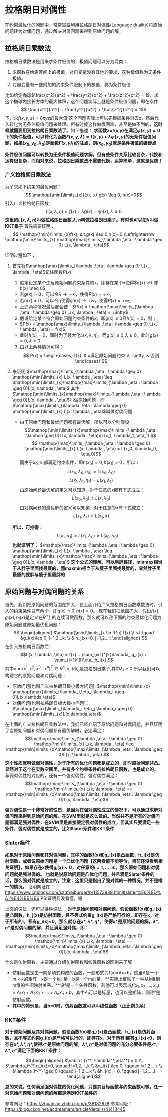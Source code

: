 # 拉格朗日对偶性


在约束最优化的问题中，常常需要利用拉格朗日对偶性(Language duality)将原始问题转为对偶问题，通过解决对偶问题来得到原始问题的解。


## 拉格朗日乘数法
拉格朗日乘数法是用来求条件极值的，极值问题可以分为两类：
1. 求函数在给定区间上的极值，对自变量没有其他的要求，这种极值称为无条件极值。
2. 对自变量有一些附加的约束条件限制下的极值，称为条件极值

比如给定椭球$\frac{x^2}{a^2} + \frac{y^2}{b^2} + \frac{z^2}{c^2} = 1$，求这个椭球内接长方体的最大体积，这个问题实际上就是条件极值问题，即在条件:
$$ \frac{x^2}{a^2} + \frac{y^2}{b^2} + \frac{z^2}{c^2} = 1$$
下，求$f(x,y,z)=8xyz$的最大值
这个问题实际上可以先根据条件消去z，然后代入转化为无条件极值问题来处理。但有时候这样做很困难，甚至是做不到的，**这时候就需要用到拉格朗日乘数法了**。如下描述：
**求函数z=f(x,y)在满足$\varphi (x,y)=0$下的条件极值，可以转化为函数$F(x,y, \lambda)=f(x,y)+\lambda \varphi(x,y)$的无条件极值问题，如果$(x_0,y_0,\lambda_0)$是函数$F(x,y\lambda)$的驻点，则$(x_0,y_0)$就是条件极值的嫌疑点**

**条件极值问题可以转换为无条件极值问题求解，但有些条件关系比较复杂，代换和运算很复杂，而相对来说，拉格朗日乘数法不需要代换，运算简单，这就是优势！**

### 广义拉格朗日乘数法
为了求如下约束的最优问题：
$$ \mathop{\min}\limits_{x}f(x),   s.t.g(x) \leq 0, h(x)=0$$
引入广义拉格朗日函数：
$$ L(x,\lambda , \eta) = f(x) + \lambda g(x) + \eta h(x), \lambda \geq 0$$
**这里的$L(x, \lambda, \eta)$叫做拉格朗日函数,$\lambda, \eta$叫做拉格朗日乘子。有时也可以把$\lambda$叫做KKT乘子**
首先需要证明：
$$ \mathop{\min}\limits_{x}f(x),   s.t.g(x) \leq 0,h(x)=0  \Leftrightarrow  \mathop{\min}\limits_{x} \mathop{\max}\limits_{\lambda ,\eta : \lambda \geq 0} L(x, \lambda , \eta)$$

证明过程如下：
1. 首先将$\mathop{\max}\limits_{\lambda ,\eta : \lambda \geq 0} L(x, \lambda , \eta)$记住函数$P(x)$
   1. 假定设定某个违反原始问题约束条件的$x$，即存在某个x使得$g(x) >0 $或$h(x) \neq 0$
     - 若$g(x) >0$，可以令$\lambda \rightarrow + \infty$，使得$P(x) = +\infty$;
     - 若$h(x) \neq 0$，可以令$\eta$使得$\eta h(x) \rightarrow +\infty$，使得$P(x) = +\infty$;
     - 上述两种情况最后都会使：$P(x) = \mathop{\max}\limits_{\lambda ,\eta : \lambda \geq 0} L(x, \lambda , \eta) = +\infty$
   2. 假设给定某个符合原始问题约束条件的$x$，即$g(x) \leq 0$且$h(x)=0$，则：
     - $P(x) = \mathop{\max}\limits_{\lambda ,\eta : \lambda \geq 0} L(x, \lambda , \eta) = f(x)$
     - 此时$h(x)=0$，同时为了最大化$L(x,\lambda, \eta)$，而$g(x) \leq 0, \lambda \geq 0$，此时$g(x)=0, \lambda =0$

   3. 由以上两种情况可得：
   $$ P(x) = 
   \begin{cases}
       f(x), & x满足原始问题约束 \\
       +\infty, & 否则
   \end{cases}
   $$
2. 来证明 $\mathop{\max}\limits_{\lambda ,\eta : \lambda \geq 0} \mathop{\min}\limits_{x} L(x, \lambda , \eta) \leq \mathop{\min}\limits_{x}\mathop{\max}\limits_{\lambda ,\eta : \lambda \geq 0}L(x, \lambda , \eta)$
其中$\mathop{\min}\limits_{x}\mathop{\max}\limits_{\lambda ,\eta : \lambda \geq 0}L(x, \lambda , \eta)$叫做原始问题，而$\mathop{\max}\limits_{\lambda ,\eta : \lambda \geq 0} \mathop{\min}\limits_{x} L(x, \lambda , \eta)$叫做对偶问题
   - 由于原始问题和最优问题都有最优解，所以可以分别假设
   $$\mathop{\min}\limits_{x}\mathop{\max}\limits_{\lambda ,\eta : \lambda \geq 0}L(x, \lambda , \eta)=L(x_1, \lambda_1, \eta_1) $$
   $$ \mathop{\max}\limits_{\lambda ,\eta : \lambda \geq 0} \mathop{\min}\limits_{x} L(x, \lambda , \eta) = L(x_0, \lambda_0, \eta_0)$$
   而由于$x_0, x_1$都满足约束条件，即$h(x_0)=0, h(x_1)=0$，所以：
   $$ L(x_0, \lambda_0,\eta_0) = L(x_0, \lambda_0)$$
   $$L(x_1, \lambda_1, \eta_1) = L(x_1, \lambda_1) $$
   由原始问题最优解的定义可以知道--对于任意的$x$都有下式成立：
   $$ L(x_0, \lambda_0) \leq L(x, \lambda_0)$$
   由对偶问题的最优解的定义可以知道--对于任意的$\lambda$有下式成立：
   $$ L(x_1, \lambda_1) \geq L(x_1, \lambda)$$

   **所以，可推得：**
   $$L(x_1, \lambda_1) \geq L(x_1, \lambda_0) \geq L(x_0, \lambda_0) $$
   **也就证明了：**
   $\mathop{\max}\limits_{\lambda ,\eta : \lambda \geq 0} \mathop{\min}\limits_{x} L(x, \lambda , \eta) \leq \mathop{\min}\limits_{x}\mathop{\max}\limits_{\lambda ,\eta : \lambda \geq 0}L(x, \lambda , \eta)$
   **这个公式的理解，可以另辟蹊径，minmax相当于从胖子里面找最瘦的，而maxmin相当于从瘦子里面找最胖的，显然胖子里最瘦的要胖与瘦子里最胖的**

## 原始问题与对偶问题的关系

首先，我们把原始问题的范围在扩大，在上面介绍广义拉格朗日函数乘数法时，引入的约束条件只有两个，即$g(x) \leq 0, h(x)=0$。
现在我们把范围扩大，假设$f(x),g_i(x),h_j(x)$是定义在$R^n$上的连续可微函数，那么就可以称下面的约束最优化问题为原始问题或原始最优化问题：
$$
\begin{aligned}
    &\mathop{\min}\limits_{x \in R^n} f(x) \\
    s.t.\quad &g_i(x)\leq 0, i=1,2...k; \\
    & h_j(x)=0, j=1,2...l;
\end{aligned}
$$
在引入拉格朗日函数后：
$$L(x, \lambda, \eta) = f(x) + \sum_{i=1}^{k}\lambda_ig_i(x) + \sum_{j=1}^{l}\eta_jh_j(x) $$
其中$x=(x^1,x^2,x^3...x^n)^T \in R^n, \lambda_i$ 和$\eta_j$是拉格朗日乘子,其中$\lambda_i \geq 0$
所以我们可以构建它的原始问题和对偶问题：
- 原始问题[也叫广义拉格朗日极小极大问题]: $\mathop{\min}\limits_{x} \mathop{\max}\limits_{\lambda_i,\eta_j:\lambda_i \geq 0}L(x,\lambda,\eta)$
- 对偶问题[也叫拉格朗日极大极小问题]：$\mathop{\max}\limits_{\lambda_i,\eta_j:\lambda_i \geq 0} \mathop{\min}\limits_{x}L(x,\lambda,\eta)$
 
在上面的广义拉格朗日乘数法中，我们已经介绍了原始问题和对偶问题，并且证明了当原始问题和对偶问题都有最优解时，必定满足：
$$\mathop{\max}\limits_{\lambda ,\eta : \lambda \geq 0} \mathop{\min}\limits_{x} L(x, \lambda , \eta) \leq \mathop{\min}\limits_{x}\mathop{\max}\limits_{\lambda ,\eta : \lambda \geq 0}L(x, \lambda , \eta) $$
**这个性质就叫做弱对偶性，对于所有的优化问题都是成立的，即时原始问题非凸。显然对于这个在实数空间里，并有多个约束条件的拉格朗日函数，也是成立的。**
与弱对偶性相对应的，还有一个强对偶性，强对偶性满足：
$$\mathop{\max}\limits_{\lambda ,\eta : \lambda \geq 0} \mathop{\min}\limits_{x} L(x, \lambda , \eta) == \mathop{\min}\limits_{x}\mathop{\max}\limits_{\lambda ,\eta : \lambda \geq 0}L(x, \lambda , \eta)$$

**强对偶性是一个非常好的性质，是因为在强对偶性成立的情况下，可以通过求解对偶问题来得到原始问题的解，在SVM里就是这么做的。当然并不是所有的对偶问题都满足强对偶性，在SVM里是直接假定强对偶性的成立，但其实只要满足一些条件，强对偶性就是成立的，比如Slater条件和KKT条件**

### Slater条件
**如果对于原始问题和其对偶问题，其中的函数f(x)和g_i(x)是凸函数，h_j(x)是仿射函数，或者说原始问题是一个凸优化问题【这两者能不能等价，目前还没看到相关证明】，如果存在x使得$g_i(x) < 0$，对任意的$i=1,...,m$，那么原始问题和对偶问题就是强对偶的。**
**也就是说原始问题是凸优化问题，并且满足Slater条件的话，那么强对偶就是成立的，注意：这里只是指出了强对偶的一种情况，并不是唯一的情况。**
证明网址在：https://www.cnblogs.com/szqfreiburger/p/11573939.html#slater%E6%9D%A1%E4%BB%B6
PS:证明我没看懂，嗯

上面的说法，还可以换种说法：
**对于原始问题和对偶问题，假设函数f(x)和g_i(x)是凸函数，h_j(x)是仿射函数，且不等式约束g_i(x)是严格可行的，即存在x，对于所有的i，都有g_i(x)<0，那么就存在$x*, \lambda*, \eta*$，使得$x*$是原始问题的解，$\lambda*, \eta*$是对偶问题的解，并且满足强对偶，即：**
$$\mathop{\max}\limits_{\lambda ,\eta : \lambda \geq 0} \mathop{\min}\limits_{x} L(x, \lambda , \eta) == \mathop{\min}\limits_{x}\mathop{\max}\limits_{\lambda ,\eta : \lambda \geq 0}L(x, \lambda , \eta)$$


什么是仿射函数，主要通过介绍仿射函数和线性函数的区别来了解
- 仿射函数是由一阶多项式构成的函数，一般形式为f(x)=Ax+b，这里A是一个$m\times k$的矩阵，x是一个k向量，b是一个m向量，**实际上反映了一种从k维到m维的空间映射关系。**设f是一个矢性函数，若他可以表示成$f(x_1,x_2,...,x_n)=A_1x_1 + A_2x_2+...+A_nx_n +b$，其中$A_i$可以是标量，也可以是矩阵，则称f是仿射函数。
- **其中的特例是，当b=0时，仿射函数就可以叫线性函数（正比例关系）**

### KKT条件
**对于原始问题及其对偶问题，假设函数f(x)和g_i(x)是凸函数，h_j(x)是仿射函数，且不等式约束g_i(x)是严格可执行的，即存在x，对于所有i都有g_i(x)<0，则存在$x*, \lambda*, \eta*$,使得$x*$是原始问题的解，$\lambda*,\eta*$是对偶问题的充分必要条件是$x*, \lambda*, \eta*$满足下面的KKT条件：**

$$\begin{aligned}
    &\nabla L(x^*, \lambda^*,\eta^*) = 0 \\
    &\lambda_i^{*}g_i(x)=0, \qquad i=1,2,...,k \\
    &g_i(x) \leq 0, \qquad i=1,2,...k \\
    &\lambda_i^{*} \geq 0,\qquad i=1,2,...k \\
    &h_j(x) = 0, \qquad j=1,2,...,l
\end{aligned}$$

**总的来说，任何满足强对偶性的优化问题，只要其目标函数与约束函数可微，任一对原始问题和对偶问题的解都是满足KKT条件的**

参考网址：https://zhuanlan.zhihu.com/p/38182879
参考网址：https://blog.csdn.net/acdreamers/article/details/41413445